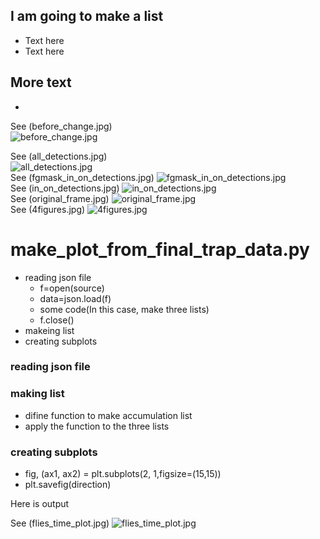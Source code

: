 ## I am going to make a list
- Text here
- Text here

More text
- 
-

See (before_change.jpg)<br>
![before_change.jpg](/image_samples/before_change.jpg)<br>


See (all_detections.jpg)<br>
![all_detections.jpg](/image_samples/all_detections.jpg)<br>
See (fgmask_in_on_detections.jpg)
![fgmask_in_on_detections.jpg](/image_samples/fgmask_in_on_detections.jpg)<br>
See (in_on_detections.jpg)
![in_on_detections.jpg](/image_samples/in_on_detections.jpg)<br>
See (original_frame.jpg)
![original_frame.jpg](/image_samples/original_frame.jpg)<br>
See (4figures.jpg)
![4figures.jpg](/image_samples/4figures.jpg)<br>






# make_plot_from_final_trap_data.py
- reading json file
	- f=open(source)
	- data=json.load(f)
	- some code(In this case, make three lists)
	- f.close()
- makeing list
- creating subplots

### reading json file



### making list
- difine function to make accumulation list
- apply the function to the three lists

### creating subplots
- fig, (ax1, ax2) = plt.subplots(2, 1,figsize=(15,15))
- plt.savefig(direction)

Here is output

See (flies_time_plot.jpg)
![flies_time_plot.jpg](/image_samples/flies_time_plot.jpg)<br>